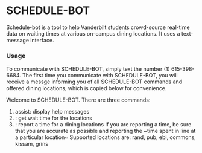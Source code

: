 # SCHEDULE-BOT

Schedule-bot is a tool to help Vanderbilt students crowd-source real-time data on waiting times at various on-campus dining locations. It uses a text-message interface.



### Usage

To communicate with SCHEDULE-BOT, simply text the number (1) 615-398-6684. The first time you communicate with SCHEDULE-BOT, you will receive a messge informing you of all SCHEDULE-BOT commands and offered dining locations, which is copied below for convenience.


 Welcome to SCHEDULE-BOT. There are three commands:
1) assist: display help messages
2) <dining-location>: get wait time for the locations
3) <dining-location> <time>: report a time for a dining locations
If you are reporting a time, be sure that you are accurate as possible and reporting the ~time spent in line at a particular location~
Supported locations are: rand, pub, ebi, commons, kissam, grins
